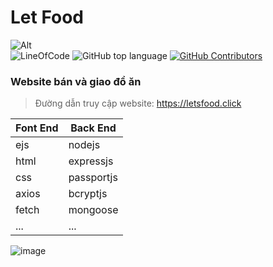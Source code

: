 # Let Food

![Alt](https://repobeats.axiom.co/api/embed/449e7cc3c1580aaeefd8a4a767fdba4ead5982f0.svg 'Repobeats analytics image')  
![LineOfCode](https://tokei.rs/b1/github/dd4tj/Lets-Food?category=code)
![GitHub top language](https://img.shields.io/github/languages/top/dd4tj/Lets-Food?style=flat-square&logo=github)
[![GitHub Contributors](https://img.shields.io/github/contributors/dd4tj/Lets-Food.svg?style=flat-square&logo=github)](https://github.com/dd4tj/Lets-Food/graphs/contributors)

### Website bán và giao đồ ăn

> Đường dẫn truy cập website: https://letsfood.click <br>

| Font End | Back End   |
| -------- | ---------- |
| ejs      | nodejs     |
| html     | expressjs  |
| css      | passportjs |
| axios    | bcryptjs   |
| fetch    | mongoose   |
| ...      | ...        |

![image](https://media.discordapp.net/attachments/1028641618498170971/1031883368331231232/unknown.png?width=1440&height=583)

